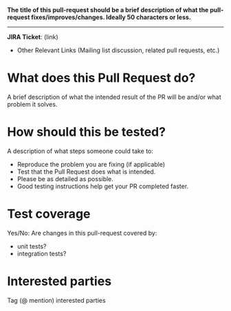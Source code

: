 **The title of this pull-request should be a brief description of what the pull-request fixes/improves/changes. Ideally 50 characters or less.**
* * *

**JIRA Ticket**: (link)


* Other Relevant Links (Mailing list discussion, related pull requests, etc.)

# What does this Pull Request do?
A brief description of what the intended result of the PR will be and/or what problem it solves.

# How should this be tested?

A description of what steps someone could take to:
* Reproduce the problem you are fixing (if applicable)
* Test that the Pull Request does what is intended.
* Please be as detailed as possible.
* Good testing instructions help get your PR completed faster.

# Test coverage
Yes/No: Are changes in this pull-request covered by:
- unit tests?
- integration tests?

# Interested parties
Tag (@ mention) interested parties
